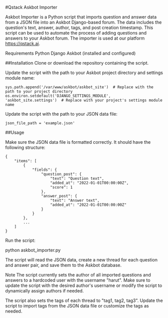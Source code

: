 #Qstack Askbot Importer

Askbot Importer is a Python script that imports question and answer data from a JSON file into an Askbot Django-based forum. The data includes the question's text, answer, author, tags, and post creation timestamp. This script can be used to automate the process of adding questions and answers to your Askbot forum. The importer is used at our platform https://qstack.ai.

Requirements
  Python
  Django
  Askbot (installed and configured)

##Installation
Clone or download the repository containing the script.

Update the script with the path to your Askbot project directory and settings module name:

```
sys.path.append('/var/www/askbot/askbot_site')  # Replace with the path to your project directory
os.environ.setdefault('DJANGO_SETTINGS_MODULE', 'askbot_site.settings')  # Replace with your project's settings module name
```

Update the script with the path to your JSON data file:

```
json_file_path = 'example.json'
```

##Usage

Make sure the JSON data file is formatted correctly. It should have the following structure:

```
{
    "items": [
        {
            "fields": {
                "question_post": {
                    "text": "Question text",
                    "added_at": "2022-01-01T00:00:00Z",
                    "score": 1
                },
                "answer_post": {
                    "text": "Answer text",
                    "added_at": "2022-01-01T00:00:00Z"
                }
            }
        },
        ...
    ]
}
```

Run the script:


python askbot_importer.py

The script will read the JSON data, create a new thread for each question and answer pair, and save them to the Askbot database.

Note
The script currently sets the author of all imported questions and answers to a hardcoded user with the username "harut". Make sure to update the script with the desired author's username or modify the script to dynamically assign authors if needed.

The script also sets the tags of each thread to "tag1, tag2, tag3". Update the script to import tags from the JSON data file or customize the tags as needed.
